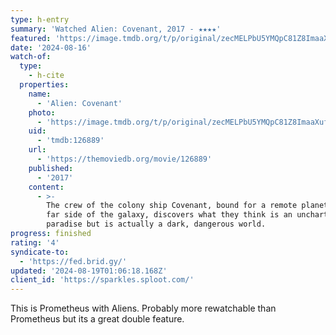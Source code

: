 ```yaml
---
type: h-entry
summary: 'Watched Alien: Covenant, 2017 - ★★★★'
featured: 'https://image.tmdb.org/t/p/original/zecMELPbU5YMQpC81Z8ImaaXuf9.jpg'
date: '2024-08-16'
watch-of:
  type:
    - h-cite
  properties:
    name:
      - 'Alien: Covenant'
    photo:
      - 'https://image.tmdb.org/t/p/original/zecMELPbU5YMQpC81Z8ImaaXuf9.jpg'
    uid:
      - 'tmdb:126889'
    url:
      - 'https://themoviedb.org/movie/126889'
    published:
      - '2017'
    content:
      - >-
        The crew of the colony ship Covenant, bound for a remote planet on the
        far side of the galaxy, discovers what they think is an uncharted
        paradise but is actually a dark, dangerous world.
progress: finished
rating: '4'
syndicate-to:
  - 'https://fed.brid.gy/'
updated: '2024-08-19T01:06:18.168Z'
client_id: 'https://sparkles.sploot.com/'
---
```

This is Prometheus with Aliens. Probably more rewatchable than Prometheus but its a great double feature.
